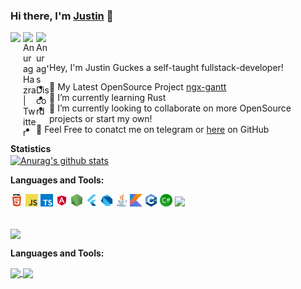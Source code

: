 ### Hi there, I'm [Justin](http://leftwit.ch) 👋

<a href="https://twitter.com/JustinGuckes">
  <img align="left" width="20px" src="https://upload.wikimedia.org/wikipedia/de/thumb/9/9f/Twitter_bird_logo_2012.svg/2000px-Twitter_bird_logo_2012.svg.png" />
</a>
<a href="https://www.linkedin.com/in/justin-g-4a18a8146/">
  <img align="left" alt="Anurag Hazra | Twitter" width="21px" src="https://image.flaticon.com/icons/png/512/174/174857.png" />
</a>
<a href="https://t.me/Leftwitch">
  <img align="left" alt="Anurag's Discord" width="21px" src="https://upload.wikimedia.org/wikipedia/commons/thumb/8/82/Telegram_logo.svg/768px-Telegram_logo.svg.png" />
</a>

<br />
<br />

Hey, I'm Justin Guckes a self-taught fullstack-developer!

- 🔭 My Latest OpenSource Project [ngx-gantt](https://github.com/Leftwitch/ngx-gantt)
- 📖 I’m currently learning Rust
- 👯 I’m currently looking to collaborate on more OpenSource projects or start my own!
- 💬 Feel Free to conatct me on telegram or [here](https://github.com/leftwitch/leftwitch/issues) on GitHub 

**Statistics**
<br />
<a href="https://github.com/anuraghazra/github-readme-stats">
  <img align="center" src="https://github-readme-stats.vercel.app/api?username=leftwitch&show_icons=true&include_all_commits=true&theme=dark" alt="Anurag's github stats" />
</a><br/>


**Languages and Tools:**  

<code><img height="20" src="https://raw.githubusercontent.com/github/explore/80688e429a7d4ef2fca1e82350fe8e3517d3494d/topics/html/html.png"></code>
<code><img height="20" src="https://raw.githubusercontent.com/github/explore/80688e429a7d4ef2fca1e82350fe8e3517d3494d/topics/javascript/javascript.png"></code>
<code><img height="20" src="https://raw.githubusercontent.com/github/explore/80688e429a7d4ef2fca1e82350fe8e3517d3494d/topics/typescript/typescript.png"></code>
<code><img height="20" src="https://raw.githubusercontent.com/github/explore/80688e429a7d4ef2fca1e82350fe8e3517d3494d/topics/angular/angular.png"></code>
<code><img height="20" src="https://raw.githubusercontent.com/github/explore/80688e429a7d4ef2fca1e82350fe8e3517d3494d/topics/nodejs/nodejs.png"></code>
<code><img height="20" src="https://raw.githubusercontent.com/github/explore/80688e429a7d4ef2fca1e82350fe8e3517d3494d/topics/flutter/flutter.png"></code>
<code><img height="20" src="https://raw.githubusercontent.com/github/explore/80688e429a7d4ef2fca1e82350fe8e3517d3494d/topics/dart/dart.png"></code>
<code><img height="20" src="https://raw.githubusercontent.com/github/explore/80688e429a7d4ef2fca1e82350fe8e3517d3494d/topics/java/java.png"></code>
<code><img height="20" src="https://raw.githubusercontent.com/github/explore/80688e429a7d4ef2fca1e82350fe8e3517d3494d/topics/kotlin/kotlin.png"></code>
<code><img height="20" src="https://raw.githubusercontent.com/github/explore/80688e429a7d4ef2fca1e82350fe8e3517d3494d/topics/cpp/cpp.png"></code>
<code><img height="20" src="https://raw.githubusercontent.com/github/explore/80688e429a7d4ef2fca1e82350fe8e3517d3494d/topics/csharp/csharp.png"></code>
<code><img height="20" src="https://cdn.iconscout.com/icon/free/png-512/unreal-engine-555438.png"></code>

<br />
<a href="https://github.com/Leftwitch">
  <!-- Change the `github-readme-stats.anuraghazra1.vercel.app` to `github-readme-stats.vercel.app`  -->
  <img align="center" src="https://github-readme-stats.vercel.app/api/top-langs/?username=leftwitch&theme=dark&layout=compact" />
</a>


**Languages and Tools:**  

<a href="https://github.com/Leftwitch/ngx-gantt">
  <img align="center" src="https://github-readme-stats.vercel.app/api/pin/?username=leftwitch&repo=ngx-gantt&theme=dark" />
</a>  

<a href="https://github.com/Leftwitch/couchdb-dump">
  <img align="center" src="https://github-readme-stats.vercel.app/api/pin/?username=leftwitch&repo=couchdb-dump&theme=dark" />
</a>  
